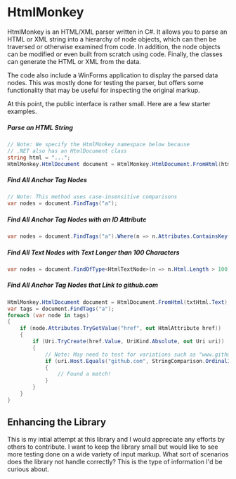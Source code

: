 # HtmlMonkey

HtmlMonkey is an HTML/XML parser written in C#. It allows you to parse an HTML or XML string into a hierarchy of node objects, which can then be traversed or otherwise examined from code. In addition, the node objects can be modified or even built from scratch using code. Finally, the classes can generate the HTML or XML from the data.

The code also include a WinForms application to display the parsed data nodes. This was mostly done for testing the parser, but offers some functionality that may be useful for inspecting the original markup.

At this point, the public interface is rather small. Here are a few starter examples.

##### Parse an HTML String

```cs
// Note: We specify the HtmlMonkey namespace below because
// .NET also has an HtmlDocument class
string html = "...";
HtmlMonkey.HtmlDocument document = HtmlMonkey.HtmlDocument.FromHtml(html);
```

##### Find All Anchor Tag Nodes

```cs
// Note: This method uses case-insensitive comparisons
var nodes = document.FindTags("a");
```

##### Find All Anchor Tag Nodes with an ID Attribute

```cs
var nodes = document.FindTags("a").Where(n => n.Attributes.ContainsKey("id"));
```

##### Find All Text Nodes with Text Longer than 100 Characters

```cs
var nodes = document.FindOfType<HtmlTextNode>(n => n.Html.Length > 100);
```

##### Find All Anchor Tag Nodes that Link to github.com

```cs
HtmlMonkey.HtmlDocument document = HtmlDocument.FromHtml(txtHtml.Text);
var tags = document.FindTags("a");
foreach (var node in tags)
{
    if (node.Attributes.TryGetValue("href", out HtmlAttribute href))
    {
        if (Uri.TryCreate(href.Value, UriKind.Absolute, out Uri uri))
        {
            // Note: May need to test for variations such as "www.github.com"
            if (uri.Host.Equals("github.com", StringComparison.OrdinalIgnoreCase))
            {
                // Found a match!
            }
        }
    }
}
```

## Enhancing the Library

This is my intial attempt at this library and I would appreciate any efforts by others to contribute. I want to keep the library small but would like to see more testing done on a wide variety of input markup. What sort of scenarios does the library not handle correctly? This is the type of information I'd be curious about.
